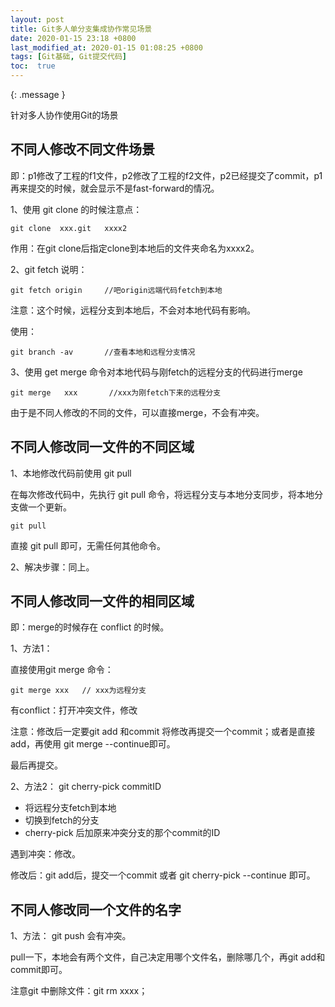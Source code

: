 ```yaml
---
layout: post
title: Git多人单分支集成协作常见场景
date: 2020-01-15 23:18 +0800
last_modified_at: 2020-01-15 01:08:25 +0800
tags: [Git基础, Git提交代码]
toc:  true
---
```

{: .message }



针对多人协作使用Git的场景

## 不同人修改不同文件场景

即：p1修改了工程的f1文件，p2修改了工程的f2文件，p2已经提交了commit，p1再来提交的时候，就会显示不是fast-forward的情况。

1、使用 git clone 的时候注意点：

```
git clone  xxx.git   xxxx2
```

作用：在git clone后指定clone到本地后的文件夹命名为xxxx2。

2、git fetch 说明：

```
git fetch origin     //吧origin远端代码fetch到本地	
```

注意：这个时候，远程分支到本地后，不会对本地代码有影响。

使用：

```
git branch -av       //查看本地和远程分支情况
```

3、使用 get merge 命令对本地代码与刚fetch的远程分支的代码进行merge

```
git merge   xxx       //xxx为刚fetch下来的远程分支
```

由于是不同人修改的不同的文件，可以直接merge，不会有冲突。



## 不同人修改同一文件的不同区域

1、本地修改代码前使用 git pull

在每次修改代码中，先执行 git pull 命令，将远程分支与本地分支同步，将本地分支做一个更新。

```
git pull
```

直接 git pull 即可，无需任何其他命令。

2、解决步骤：同上。



## 不同人修改同一文件的相同区域

即：merge的时候存在 conflict 的时候。

1、方法1：

直接使用git merge 命令：

```
git merge xxx   // xxx为远程分支
```

有conflict：打开冲突文件，修改

注意：修改后一定要git add 和commit  将修改再提交一个commit；或者是直接add，再使用 git merge --continue即可。

最后再提交。

2、方法2： git cherry-pick commitID

- 将远程分支fetch到本地
- 切换到fetch的分支
- cherry-pick 后加原来冲突分支的那个commit的ID

遇到冲突：修改。

修改后：git add后，提交一个commit 或者 git cherry-pick --continue 即可。


## 不同人修改同一个文件的名字

1、方法： git push 会有冲突。

pull一下，本地会有两个文件，自己决定用哪个文件名，删除哪几个，再git add和commit即可。

注意git 中删除文件：git rm xxxx；
